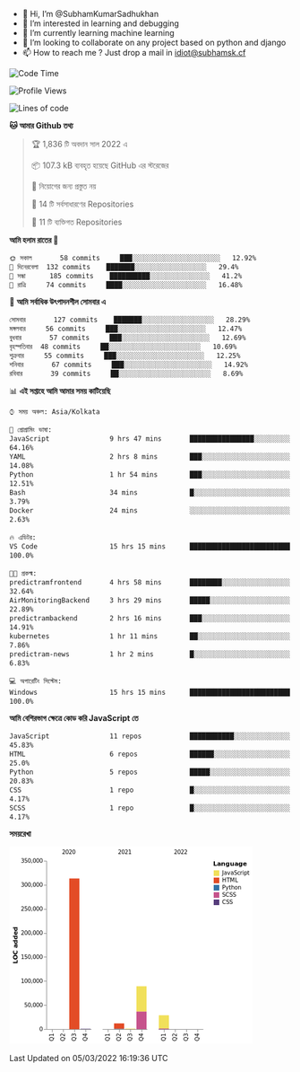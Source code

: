 - 👋 Hi, I’m @SubhamKumarSadhukhan
- 👀 I’m interested in learning and debugging
- 🌱 I’m currently learning machine learning
- 💞️ I’m looking to collaborate on any project based on python and django
- 📫 How to reach me ?
      Just drop a mail in idiot@subhamsk.cf

<!---
SubhamKumarSadhukhan/SubhamKumarSadhukhan is a ✨ special ✨ repository because its `README.md` (this file) appears on your GitHub profile.
You can click the Preview link to take a look at your changes.
--->


<!--START_SECTION:waka-->
![Code Time](http://img.shields.io/badge/Code%20Time-224%20hrs%2053%20mins-blue)

![Profile Views](http://img.shields.io/badge/%E0%A6%AA%E0%A7%8D%E0%A6%B0%E0%A7%8B%E0%A6%AB%E0%A6%BE%E0%A6%87%E0%A6%B2%20%E0%A6%A6%E0%A6%B0%E0%A7%8D%E0%A6%B6%E0%A6%A8-5-blue)

![Lines of code](https://img.shields.io/badge/%E0%A6%B9%E0%A7%8D%E0%A6%AF%E0%A6%BE%E0%A6%B2%E0%A7%8B%20%E0%A6%93%E0%A6%AF%E0%A6%BC%E0%A6%BE%E0%A6%B0%E0%A7%8D%E0%A6%B2%E0%A7%8D%E0%A6%A1%20%E0%A6%A5%E0%A7%87%E0%A6%95%E0%A7%87%20%E0%A6%86%E0%A6%AE%E0%A6%BF%20%E0%A6%B2%E0%A6%BF%E0%A6%96%E0%A7%87%E0%A6%9B%E0%A6%BF-445%20Thousand%20%E0%A6%95%E0%A7%8B%E0%A6%A1%E0%A7%87%E0%A6%B0%20%E0%A6%B2%E0%A6%BE%E0%A6%87%E0%A6%A8-blue)

**🐱 আমার Github তথ্য** 

> 🏆 1,836 টি অবদান সাল 2022 এ
 > 
> 📦 107.3 kB ব্যবহৃত হয়েছে GitHub এর স্টরেজের 
 > 
> 🚫 নিয়োগের জন্য প্রস্তুত নয়
 > 
> 📜 14 টি সর্বসাধারণের Repositories 
 > 
> 🔑 11 টি ব্যক্তিগত Repositories  
 > 
**আমি হলাম রাতের 🦉** 

```text
🌞 সকাল       58 commits     ███░░░░░░░░░░░░░░░░░░░░░░   12.92% 
🌆 দিনেরবেলা  132 commits    ███████░░░░░░░░░░░░░░░░░░   29.4% 
🌃 সন্ধা      185 commits    ██████████░░░░░░░░░░░░░░░   41.2% 
🌙 রাত্রি     74 commits     ████░░░░░░░░░░░░░░░░░░░░░   16.48%

```
📅 **আমি সর্বাধিক উৎপাদনশীল সোমবার এ** 

```text
সোমবার       127 commits    ███████░░░░░░░░░░░░░░░░░░   28.29% 
মঙ্গলবার     56 commits     ███░░░░░░░░░░░░░░░░░░░░░░   12.47% 
বুধবার       57 commits     ███░░░░░░░░░░░░░░░░░░░░░░   12.69% 
বৃহস্পতিবার  48 commits     ██░░░░░░░░░░░░░░░░░░░░░░░   10.69% 
শুক্রবার     55 commits     ███░░░░░░░░░░░░░░░░░░░░░░   12.25% 
শনিবার       67 commits     ███░░░░░░░░░░░░░░░░░░░░░░   14.92% 
রবিবার       39 commits     ██░░░░░░░░░░░░░░░░░░░░░░░   8.69%

```


📊 **এই সপ্তাহে আমি আমার সময় কাটিয়েছি** 

```text
⌚︎ সময় অঞ্চল: Asia/Kolkata

💬 প্রোগ্রামিং ভাষা: 
JavaScript               9 hrs 47 mins       ████████████████░░░░░░░░░   64.16% 
YAML                     2 hrs 8 mins        ███░░░░░░░░░░░░░░░░░░░░░░   14.08% 
Python                   1 hr 54 mins        ███░░░░░░░░░░░░░░░░░░░░░░   12.51% 
Bash                     34 mins             █░░░░░░░░░░░░░░░░░░░░░░░░   3.79% 
Docker                   24 mins             ░░░░░░░░░░░░░░░░░░░░░░░░░   2.63%

🔥 এডিটর: 
VS Code                  15 hrs 15 mins      █████████████████████████   100.0%

🐱‍💻 প্রকল্ম: 
predictramfrontend       4 hrs 58 mins       ████████░░░░░░░░░░░░░░░░░   32.64% 
AirMonitoringBackend     3 hrs 29 mins       █████░░░░░░░░░░░░░░░░░░░░   22.89% 
predictrambackend        2 hrs 16 mins       ███░░░░░░░░░░░░░░░░░░░░░░   14.91% 
kubernetes               1 hr 11 mins        ██░░░░░░░░░░░░░░░░░░░░░░░   7.86% 
predictram-news          1 hr 2 mins         █░░░░░░░░░░░░░░░░░░░░░░░░   6.83%

💻 অপারেটিং সিস্টেম: 
Windows                  15 hrs 15 mins      █████████████████████████   100.0%

```

**আমি বেশিরভাগ ক্ষেত্রে কোড করি JavaScript তে** 

```text
JavaScript               11 repos            ███████████░░░░░░░░░░░░░░   45.83% 
HTML                     6 repos             ██████░░░░░░░░░░░░░░░░░░░   25.0% 
Python                   5 repos             █████░░░░░░░░░░░░░░░░░░░░   20.83% 
CSS                      1 repo              █░░░░░░░░░░░░░░░░░░░░░░░░   4.17% 
SCSS                     1 repo              █░░░░░░░░░░░░░░░░░░░░░░░░   4.17%

```


**সময়রেখা**

![Chart not found](https://raw.githubusercontent.com/SubhamKumarSadhukhan/SubhamKumarSadhukhan/main/charts/bar_graph.png) 


 Last Updated on 05/03/2022 16:19:36 UTC
<!--END_SECTION:waka-->
